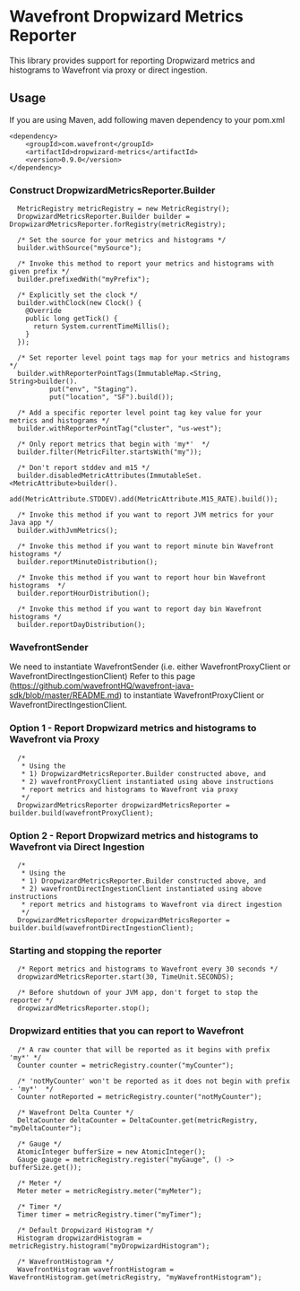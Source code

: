 # Wavefront Dropwizard Metrics Reporter

This library provides support for reporting Dropwizard metrics and histograms to Wavefront via proxy or direct ingestion.

## Usage
If you are using Maven, add following maven dependency to your pom.xml
```
<dependency>
    <groupId>com.wavefront</groupId>
    <artifactId>dropwizard-metrics</artifactId>
    <version>0.9.0</version>
</dependency>
```

### Construct DropwizardMetricsReporter.Builder
```
  MetricRegistry metricRegistry = new MetricRegistry();
  DropwizardMetricsReporter.Builder builder = DropwizardMetricsReporter.forRegistry(metricRegistry);

  /* Set the source for your metrics and histograms */
  builder.withSource("mySource");

  /* Invoke this method to report your metrics and histograms with given prefix */
  builder.prefixedWith("myPrefix");

  /* Explicitly set the clock */
  builder.withClock(new Clock() {
    @Override
    public long getTick() {
      return System.currentTimeMillis();
    }
  });

  /* Set reporter level point tags map for your metrics and histograms */
  builder.withReporterPointTags(ImmutableMap.<String, String>builder().
          put("env", "Staging").
          put("location", "SF").build());

  /* Add a specific reporter level point tag key value for your metrics and histograms */
  builder.withReporterPointTag("cluster", "us-west");

  /* Only report metrics that begin with 'my*'  */
  builder.filter(MetricFilter.startsWith("my"));

  /* Don't report stddev and m15 */
  builder.disabledMetricAttributes(ImmutableSet.<MetricAttribute>builder().
          add(MetricAttribute.STDDEV).add(MetricAttribute.M15_RATE).build());

  /* Invoke this method if you want to report JVM metrics for your Java app */
  builder.withJvmMetrics();

  /* Invoke this method if you want to report minute bin Wavefront histograms */
  builder.reportMinuteDistribution();

  /* Invoke this method if you want to report hour bin Wavefront histograms  */
  builder.reportHourDistribution();

  /* Invoke this method if you want to report day bin Wavefront histograms */
  builder.reportDayDistribution();
```

### WavefrontSender
We need to instantiate WavefrontSender 
(i.e. either WavefrontProxyClient or WavefrontDirectIngestionClient)
Refer to this page (https://github.com/wavefrontHQ/wavefront-java-sdk/blob/master/README.md)
to instantiate WavefrontProxyClient or WavefrontDirectIngestionClient.

### Option 1 - Report Dropwizard metrics and histograms to Wavefront via Proxy
```
  /*
   * Using the 
   * 1) DropwizardMetricsReporter.Builder constructed above, and
   * 2) wavefrontProxyClient instantiated using above instructions
   * report metrics and histograms to Wavefront via proxy
   */
  DropwizardMetricsReporter dropwizardMetricsReporter = builder.build(wavefrontProxyClient);
```

### Option 2 - Report Dropwizard metrics and histograms to Wavefront via Direct Ingestion
```
  /*
   * Using the 
   * 1) DropwizardMetricsReporter.Builder constructed above, and
   * 2) wavefrontDirectIngestionClient instantiated using above instructions
   * report metrics and histograms to Wavefront via direct ingestion
   */
  DropwizardMetricsReporter dropwizardMetricsReporter = builder.build(wavefrontDirectIngestionClient);
```

### Starting and stopping the reporter

``` 
  /* Report metrics and histograms to Wavefront every 30 seconds */
  dropwizardMetricsReporter.start(30, TimeUnit.SECONDS);
  
  /* Before shutdown of your JVM app, don't forget to stop the reporter */
  dropwizardMetricsReporter.stop();
```

### Dropwizard entities that you can report to Wavefront
```
  /* A raw counter that will be reported as it begins with prefix 'my*' */
  Counter counter = metricRegistry.counter("myCounter");
  
  /* 'notMyCounter' won't be reported as it does not begin with prefix - 'my*'  */
  Counter notReported = metricRegistry.counter("notMyCounter");
  
  /* Wavefront Delta Counter */
  DeltaCounter deltaCounter = DeltaCounter.get(metricRegistry, "myDeltaCounter");
  
  /* Gauge */
  AtomicInteger bufferSize = new AtomicInteger();
  Gauge gauge = metricRegistry.register("myGauge", () -> bufferSize.get());
    
  /* Meter */
  Meter meter = metricRegistry.meter("myMeter");
    
  /* Timer */
  Timer timer = metricRegistry.timer("myTimer");
  
  /* Default Dropwizard Histogram */
  Histogram dropwizardHistogram = metricRegistry.histogram("myDropwizardHistogram");
  
  /* WavefrontHistogram */
  WavefrontHistogram wavefrontHistogram = WavefrontHistogram.get(metricRegistry, "myWavefrontHistogram");
```
